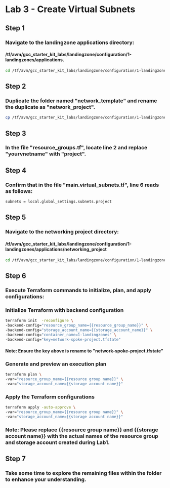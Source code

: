# Lab 3 - Create Virtual Subnets

## Step 1
### Navigate to the landingzone applications directory: 
#### /tf/avm/gcc_starter_kit_labs/landingzone/configuration/1-landingzones/applications.

```bash
cd /tf/avm/gcc_starter_kit_labs/landingzone/configuration/1-landingzones/applications
```

## Step 2
### Duplicate the folder named "network_template" and rename the duplicate as "network_project".

```bash
cp /tf/avm/gcc_starter_kit_labs/landingzone/configuration/1-landingzones/applications/networking_template /tf/avm/gcc_starter_kit_labs/landingzone/configuration/1-landingzones/applications/networking_project
```

## Step 3
### In the file "resource_groups.tf", locate line 2 and replace "yourvnetname" with "project".

## Step 4
### Confirm that in the file "main.virtual_subnets.tf", line 6 reads as follows:

```bash
subnets = local.global_settings.subnets.project
```

## Step 5
### Navigate to the networking project directory: 
#### /tf/avm/gcc_starter_kit_labs/landingzone/configuration/1-landingzones/applications/networking_project

```bash
cd /tf/avm/gcc_starter_kit_labs/landingzone/configuration/1-landingzones/applications/networking_project
```

## Step 6
### Execute Terraform commands to initialize, plan, and apply configurations:

### Initialize Terraform with backend configuration
```bash
terraform init  -reconfigure \
-backend-config="resource_group_name={{resource_group_name}}" \
-backend-config="storage_account_name={{storage_account_name}}" \
-backend-config="container_name=1-landingzones" \
-backend-config="key=network-spoke-project.tfstate"
```
#### Note: Ensure the key above is rename to "network-spoke-project.tfstate"

### Generate and preview an execution plan
```bash
terraform plan \
-var="resource_group_name={{resource group name}}" \
-var="storage_account_name={{storage account name}}" 
```

### Apply the Terraform configurations
```bash
terraform apply -auto-approve \
-var="resource_group_name={{resource group name}}" \
-var="storage_account_name={{storage account name}}" 
```

### Note: Please replace {{resource group name}} and {{storage account name}} with the actual names of the resource group and storage account created during Lab1.

## Step 7
### Take some time to explore the remaining files within the folder to enhance your understanding.
